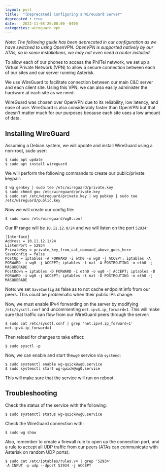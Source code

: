 ```yaml
---
layout: post
title:  "[Deprecated] Configuring a WireGuard Server"
deprecated : true
date:   2022-11-08 20:00:00 -0400
categories: wireguard vpn
---
```


*Note: The following guide has been deprecated in our configuration as we have switched to using OpenVPN. OpenVPN is supported natively by our ATAs, so in some installations, we may not even need a router installed*

To allow each of our phones to access the PhilTel network, we set up a Virtual Private Network (VPN) to allow a secure connection between each of our sites and our server running Asterisk.

We use WireGuard to facilitate connection between our main C&C server and each client site. Using this VPN, we can also easily administer the hardware at each site as we need.

WireGuard was chosen over OpenVPN due to its reliability, low latency, and ease of use. WireGuard is also considerably faster than OpenVPN but that doesn't matter much for our purposes because each site uses a low amount of data.

## Installing WireGuard

Assuming a Debian system, we will update and install WireGuard using a non-root, sudo user:

```
$ sudo apt update
$ sudo apt install wireguard
```

We will perform the following commands to create our public/private keypair:

```
$ wg genkey | sudo tee /etc/wireguard/private.key
$ sudo chmod go= /etc/wireguard/private.key
$ sudo cat /etc/wireguard/private.key | wg pubkey | sudo tee /etc/wireguard/public.key
```

Now we will create our config file:

```
$ sudo nano /etc/wireguard/wg0.conf
```

Our IP range will be `10.11.12.0/24` and we will listen on the port `52934`:

```
[Interface]
Address = 10.11.12.1/24
ListenPort = 52934
PrivateKey = private_key_from_cat_command_above_goes_here
SaveConfig = false
PostUp = iptables -A FORWARD -i eth0 -o wg0 -j ACCEPT; iptables -A FORWARD -i wg0 -j ACCEPT; iptables -t nat -A POSTROUTING -o eth0 -j MASQUERADE
PostDown = iptables -D FORWARD -i eth0 -o wg0 -j ACCEPT; iptables -D FORWARD -i wg0 -j ACCEPT; iptables -t nat -D POSTROUTING -o eth0 -j MASQUERADE
```

Note: we set `SaveConfig` as false as to not cache endpoint info from our peers. This could be problematic when their public IPs change.

Now, we must enable IPv4 forwarding on the server by modifying `/etc/sysctl.conf` and uncommenting `net.ipv4.ip_forward=1`. This will make sure that traffic can flow from our WireGuard peers through the server:

```
$ sudo cat /etc/sysctl.conf | grep 'net.ipv4.ip_forward=1'
net.ipv4.ip_forward=1
```

Then reload for changes to take effect:

```
$ sudo sysctl -p
```

Now, we can enable and start the`wg0` service via `systemd`:

```
$ sudo systemctl enable wg-quick@wg0.service
$ sudo systemctl start wg-quick@wg0.service
```

This will make sure that the service will run on reboot.

## Troubleshooting

Check the status of the service with the following:

```
$ sudo systemctl status wg-quick@wg0.service
```

Check the WireGuard connection with:

```
$ sudo wg show
```

Also, remember to create a firewall rule to open up the connection port, and a rule to accept all UDP traffic from our peers (ATAs can communicate with Asterisk on random UDP ports):

```
$ sudo cat /etc/iptables/rules.v4 | grep '52934'
-A INPUT -p udp --dport 52934 -j ACCEPT
```